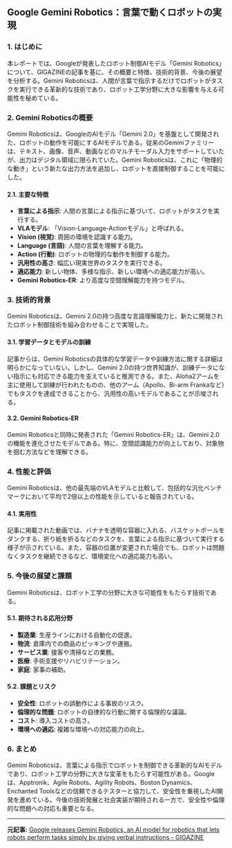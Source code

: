 ## Google Gemini Robotics：言葉で動くロボットの実現

### 1. はじめに

本レポートでは、Googleが発表したロボット制御AIモデル「Gemini Robotics」について、GIGAZINEの記事を基に、その概要と特徴、技術的背景、今後の展望を分析する。Gemini Roboticsは、人間が言葉で指示するだけでロボットがタスクを実行できる革新的な技術であり、ロボット工学分野に大きな影響を与える可能性を秘めている。

### 2. Gemini Roboticsの概要

Gemini Roboticsは、GoogleのAIモデル「Gemini 2.0」を基盤として開発された、ロボットの動作を可能にするAIモデルである。従来のGeminiファミリーは、テキスト、画像、音声、動画などのマルチモーダル入力をサポートしていたが、出力はデジタル領域に限られていた。Gemini Roboticsは、これに「物理的な動き」という新たな出力方法を追加し、ロボットを直接制御することを可能にした。

#### 2.1. 主要な特徴

* **言葉による指示**: 人間の言葉による指示に基づいて、ロボットがタスクを実行する。
* **VLAモデル**: 「Vision-Language-Actionモデル」と呼ばれる。
 * **Vision (視覚)**: 周囲の環境を認識する能力。
 * **Language (言語)**: 人間の言葉を理解する能力。
 * **Action (行動)**: ロボットの物理的な動作を制御する能力。
* **汎用性の高さ**: 幅広い現実世界のタスクを実行できる。
* **適応能力**: 新しい物体、多様な指示、新しい環境への適応能力が高い。
* **Gemini Robotics-ER**: より高度な空間理解能力を持つモデル。

### 3. 技術的背景

Gemini Roboticsは、Gemini 2.0の持つ高度な言語理解能力と、新たに開発されたロボット制御技術を組み合わせることで実現した。

#### 3.1. 学習データとモデルの訓練

記事からは、Gemini Roboticsの具体的な学習データや訓練方法に関する詳細は明らかになっていない。しかし、Gemini 2.0の持つ世界知識が、訓練データにない指示にも対応できる能力を支えていると推測できる。また、Aloha2アームを主に使用して訓練が行われたものの、他のアーム（Apollo、Bi-arm Frankaなど）でもタスクを達成できることから、汎用性の高いモデルであることが示唆される。

#### 3.2. Gemini Robotics-ER

Gemini Roboticsと同時に発表された「Gemini Robotics-ER」は、Gemini 2.0の機能を進化させたモデルである。特に、空間認識能力が向上しており、対象物を掴む方法などを理解できる。

### 4. 性能と評価

Gemini Roboticsは、他の最先端のVLAモデルと比較して、包括的な汎化ベンチマークにおいて平均で2倍以上の性能を示していると報告されている。

#### 4.1. 実用性

記事に掲載された動画では、バナナを透明な容器に入れる、バスケットボールをダンクする、折り紙を折るなどのタスクを、言葉による指示に基づいて実行する様子が示されている。また、容器の位置が変更された場合でも、ロボットは問題なくタスクを継続できるなど、環境変化への適応能力も高い。

### 5. 今後の展望と課題

Gemini Roboticsは、ロボット工学の分野に大きな可能性をもたらす技術である。

#### 5.1. 期待される応用分野

* **製造業**: 生産ラインにおける自動化の促進。
* **物流**: 倉庫内での商品のピッキングや運搬。
* **サービス業**: 接客や清掃などの業務。
* **医療**: 手術支援やリハビリテーション。
* **家庭**: 家事の補助。

#### 5.2. 課題とリスク

* **安全性**: ロボットの誤動作による事故のリスク。
* **倫理的な問題**: ロボットの自律的な行動に関する倫理的な議論。
* **コスト**: 導入コストの高さ。
* **環境への適応**: 複雑な環境への対応能力の向上。

### 6. まとめ

Gemini Roboticsは、言葉による指示でロボットを制御できる革新的なAIモデルであり、ロボット工学の分野に大きな変革をもたらす可能性がある。Googleは、Apptronik、Agile Robots、Agility Robots、Boston Dynamics、Enchanted Toolsなどの信頼できるテスターと協力して、安全性を重視したAI開発を進めている。今後の技術発展と社会実装が期待される一方で、安全性や倫理的な問題への対応も重要となる。

---


**元記事:** [Google releases Gemini Robotics, an AI model for robotics that lets robots perform tasks simply by giving verbal instructions - GIGAZINE](https://gigazine.net/gsc_news/en/20250313-google-gemini-robotics/)